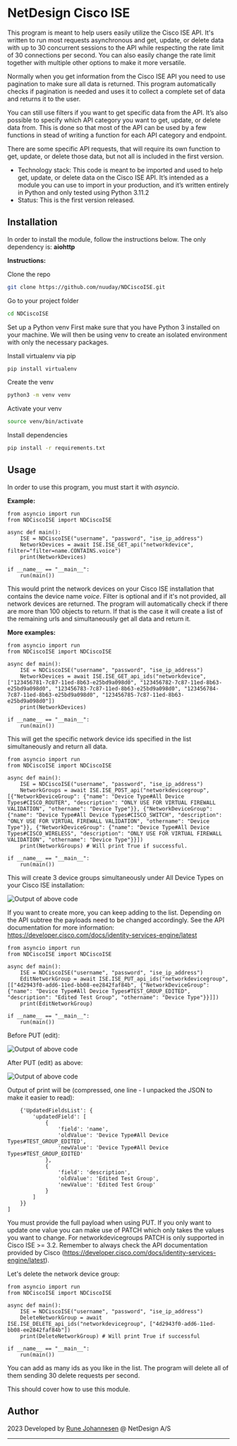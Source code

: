 # NetDesign Cisco ISE

This program is meant to help users easily utilize the Cisco ISE API. It's written to run most requests asynchronous and get, update, or delete data with up to 30 concurrent sessions to the API while respecting the rate limit of 30 connections per second. You can also easily change the rate limit together with multiple other options to make it more versatile.

Normally when you get information from the Cisco ISE API you need to use pagination to make sure all data is returned. This program automatically checks if pagination is needed and uses it to collect a complete set of data and returns it to the user.

You can still use filters if you want to get specific data from the API. It’s also possible to specify which API category you want to get, update, or delete data from. This is done so that most of the API can be used by a few functions in stead of writing a function for each API category and endpoint.

There are some specific API requests, that will require its own function to get, update, or delete those data, but not all is included in the first version.

* Technology stack: This code is meant to be imported and used to help get, update, or delete data on the Cisco ISE API. It’s intended as a module you can use to import in your production, and it’s written entirely in Python and only tested using Python 3.11.2
* Status: This is the first version released.

## Installation

In order to install the module, follow the instructions below. The only dependency is: **aiohttp**

**Instructions:**

Clone the repo
```bash
git clone https://github.com/nuuday/NDCiscoISE.git
```
Go to your project folder
```bash
cd NDCiscoISE
```

Set up a Python venv
First make sure that you have Python 3 installed on your machine. We will then be using venv to create an isolated environment with only the necessary packages.

Install virtualenv via pip
```bash
pip install virtualenv
```

Create the venv
```bash
python3 -m venv venv
```

Activate your venv
```bash
source venv/bin/activate
```

Install dependencies
```bash
pip install -r requirements.txt
```

## Usage

In order to use this program, you must start it with *asyncio*.

**Example:**
```
from asyncio import run
from NDCiscoISE import NDCiscoISE

async def main():
    ISE = NDCiscoISE("username", "password", "ise_ip_address")
    NetworkDevices = await ISE.ISE_GET_api("networkdevice", filter="filter=name.CONTAINS.voice")
    print(NetworkDevices)

if __name__ == "__main__":
    run(main())
```

This would print the network devices on your Cisco ISE installation that contains the device name *voice*. Filter is optional and if it's not provided, all network devices are returned. The program will automatically check if there are more than 100 objects to return. If that is the case it will create a list of the remaining urls and simultaneously get all data and return it.

**More examples:**

```
from asyncio import run
from NDCiscoISE import NDCiscoISE

async def main():
    ISE = NDCiscoISE("username", "password", "ise_ip_address")
    NetworkDevices = await ISE.ISE_GET_api_ids("networkdevice", ["123456781-7c87-11ed-8b63-e25bd9a098d0", "123456782-7c87-11ed-8b63-e25bd9a098d0", "123456783-7c87-11ed-8b63-e25bd9a098d0", "123456784-7c87-11ed-8b63-e25bd9a098d0", "123456785-7c87-11ed-8b63-e25bd9a098d0"])
    print(NetworkDevices)

if __name__ == "__main__":
    run(main())
```

This will get the specific network device ids specified in the list simultaneously and return all data.

```
from asyncio import run
from NDCiscoISE import NDCiscoISE

async def main():
    ISE = NDCiscoISE("username", "password", "ise_ip_address")
    NetworkGroups = await ISE.ISE_POST_api("networkdevicegroup", [{"NetworkDeviceGroup": {"name": "Device Type#All Device Types#CISCO_ROUTER", "description": "ONLY USE FOR VIRTUAL FIREWALL VALIDATION", "othername": "Device Type"}}, {"NetworkDeviceGroup": {"name": "Device Type#All Device Types#CISCO_SWITCH", "description": "ONLY USE FOR VIRTUAL FIREWALL VALIDATION", "othername": "Device Type"}}, {"NetworkDeviceGroup": {"name": "Device Type#All Device Types#CISCO_WIRELESS", "description": "ONLY USE FOR VIRTUAL FIREWALL VALIDATION", "othername": "Device Type"}}])
    print(NetworkGroups) # Will print True if successful.

if __name__ == "__main__":
    run(main())
```

This will create 3 device groups simultaneously under All Device Types on your Cisco ISE installation:

![Output of above code](https://mooo.dk/ghub1.png)

If you want to create more, you can keep adding to the list. Depending on the API subtree the payloads need to be changed accordingly. See the API documentation for more information: https://developer.cisco.com/docs/identity-services-engine/latest

```
from asyncio import run
from NDCiscoISE import NDCiscoISE

async def main():
    ISE = NDCiscoISE("username", "password", "ise_ip_address")
    EditNetworkGroup = await ISE.ISE_PUT_api_ids("networkdevicegroup", [["4d2943f0-add6-11ed-bb08-ee2842faf84b", {"NetworkDeviceGroup": {"name": "Device Type#All Device Types#TEST_GROUP_EDITED", "description": "Edited Test Group", "othername": "Device Type"}}]])
    print(EditNetworkGroup)

if __name__ == "__main__":
    run(main())
```

Before PUT (edit):

![Output of above code](https://mooo.dk/ghub2.png)

After PUT (edit) as above:

![Output of above code](https://mooo.dk/ghub3.png)

Output of print will be (compressed, one line - I unpacked the JSON to make it easier to read):

```[
    {'UpdatedFieldsList': {
        'updatedField': [
            {
                'field': 'name',
                'oldValue': 'Device Type#All Device Types#TEST_GROUP_EDITED',
                'newValue': 'Device Type#All Device Types#TEST_GROUP_EDITED'
            },
            {
                'field': 'description',
                'oldValue': 'Edited Test Group',
                'newValue': 'Edited Test Group'
            }
        ]
    }}
]
```

You must provide the full payload when using PUT. If you only want to update one value you can make use of PATCH which only takes the values you want to change. For networkdevicegroups PATCH is only supported in Cisco ISE >= 3.2. Remember to always check the API documentation provided by Cisco (https://developer.cisco.com/docs/identity-services-engine/latest).

Let's delete the network device group:

```
from asyncio import run
from NDCiscoISE import NDCiscoISE

async def main():
    ISE = NDCiscoISE("username", "password", "ise_ip_address")
    DeleteNetworkGroup = await ISE.ISE_DELETE_api_ids("networkdevicegroup", ["4d2943f0-add6-11ed-bb08-ee2842faf84b"])
    print(DeleteNetworkGroup) # Will print True if successful

if __name__ == "__main__":
    run(main())
```

You can add as many ids as you like in the list. The program will delete all of them sending 30 delete requests per second.

This should cover how to use this module.

## Author

2023 Developed by [Rune Johannesen](https://github.com/cowm00) @ NetDesign A/S

----